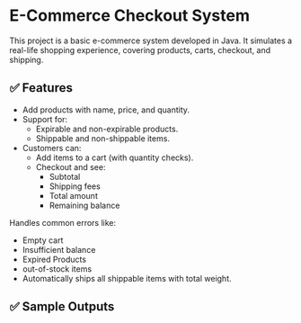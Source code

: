 # E-Commerce Checkout System

This project is a basic e-commerce system developed in Java. 
It simulates a real-life shopping experience, covering products, carts, checkout, and shipping.

## ✅ Features
- Add products with name, price, and quantity.
- Support for:
  - Expirable and non-expirable products.
  - Shippable and non-shippable items.
- Customers can:
  - Add items to a cart (with quantity checks).
  - Checkout and see:
    - Subtotal
    - Shipping fees
    - Total amount
    - Remaining balance

Handles common errors like:
  - Empty cart
  - Insufficient balance
  - Expired Products
  - out-of-stock items
- Automatically ships all shippable items with total weight.

## ✅ Sample Outputs
